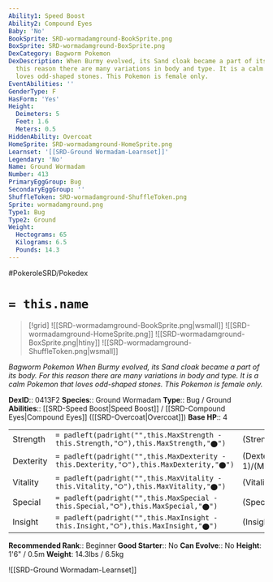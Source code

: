 ```yaml
---
Ability1: Speed Boost
Ability2: Compound Eyes
Baby: 'No'
BookSprite: SRD-wormadamground-BookSprite.png
BoxSprite: SRD-wormadamground-BoxSprite.png
DexCategory: Bagworm Pokemon
DexDescription: When Burmy evolved, its Sand cloak became a part of its body. For
  this reason there are many variations in body and type. It is a calm Pokemon that
  loves odd-shaped stones. This Pokemon is female only.
EventAbilities: ''
GenderType: F
HasForm: 'Yes'
Height:
  Deimeters: 5
  Feet: 1.6
  Meters: 0.5
HiddenAbility: Overcoat
HomeSprite: SRD-wormadamground-HomeSprite.png
Learnset: '[[SRD-Ground Wormadam-Learnset]]'
Legendary: 'No'
Name: Ground Wormadam
Number: 413
PrimaryEggGroup: Bug
SecondaryEggGroup: ''
ShuffleToken: SRD-wormadamground-ShuffleToken.png
Sprite: wormadamground.png
Type1: Bug
Type2: Ground
Weight:
  Hectograms: 65
  Kilograms: 6.5
  Pounds: 14.3
---
```


#PokeroleSRD/Pokedex

# `= this.name`

> [!grid]
> ![[SRD-wormadamground-BookSprite.png|wsmall]]
> ![[SRD-wormadamground-HomeSprite.png]]
> ![[SRD-wormadamground-BoxSprite.png|htiny]]
> ![[SRD-wormadamground-ShuffleToken.png|wsmall]]


*Bagworm Pokemon*
*When Burmy evolved, its Sand cloak became a part of its body. For this reason there are many variations in body and type. It is a calm Pokemon that loves odd-shaped stones. This Pokemon is female only.*

**DexID**:: 0413F2
**Species**:: Ground Wormadam
**Type**:: Bug / Ground
**Abilities**:: [[SRD-Speed Boost|Speed Boost]] / [[SRD-Compound Eyes|Compound Eyes]] ([[SRD-Overcoat|Overcoat]])
**Base HP**:: 4

|           |                                                                                        |                                          |
| --------- | -------------------------------------------------------------------------------------- | ---------------------------------------- |
| Strength  | `= padleft(padright("",this.MaxStrength - this.Strength,"⭘"),this.MaxStrength,"⬤")`    | (Strength::2)/(MaxStrength::5)   |
| Dexterity | `= padleft(padright("",this.MaxDexterity - this.Dexterity,"⭘"),this.MaxDexterity,"⬤")` | (Dexterity:: 1)/(MaxDexterity::3) |
| Vitality  | `= padleft(padright("",this.MaxVitality - this.Vitality,"⭘"),this.MaxVitality,"⬤")`    | (Vitality::3)/(MaxVitality::6)   |
| Special   | `= padleft(padright("",this.MaxSpecial - this.Special,"⭘"),this.MaxSpecial,"⬤")`       | (Special::2)/(MaxSpecial::4)     |
| Insight   | `= padleft(padright("",this.MaxInsight - this.Insight,"⭘"),this.MaxInsight,"⬤")`       | (Insight::2)/(MaxInsight::5)     |


**Recommended Rank**:: Beginner
**Good Starter**:: No
**Can Evolve**:: No
**Height**: 1'6" / 0.5m
**Weight**: 14.3lbs / 6.5kg

![[SRD-Ground Wormadam-Learnset]]